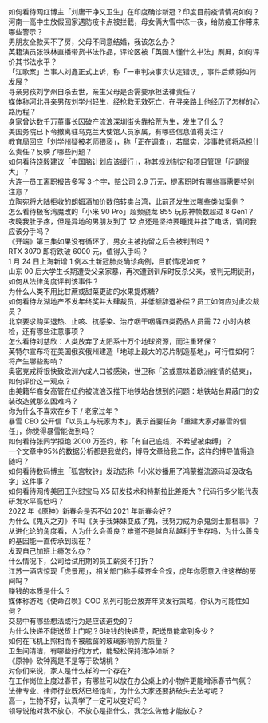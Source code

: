 如何看待网红博主「刘庸干净又卫生」在印度确诊新冠？印度目前疫情情况如何？  
河南一高中生放假回家遇防疫卡点被拦截，母女俩大雪中冻一夜，给防疫工作带来哪些警示？  
男朋友全款买不了房，父母不同意结婚，我该怎么办？  
英籍演员张铁林直播带货书法作品，评论区被「英国人懂什么书法」刷屏，如何评价其书法水平？  
「江歌案」当事人刘鑫正式上诉，称「一审判决事实认定错误」，事件后续将如何发展？  
寻亲男孩刘学州自杀去世，亲生父母是否需要承担法律责任？  
媒体称河北寻亲男孩刘学州轻生，经抢救无效死亡，在寻亲路上他经历了怎样的心路历程？  
身家曾达数千万董事长因破产流浪深圳街头靠拾荒为生，发生了什么？  
美国务院已下令撤离驻乌克兰大使馆人员家属，有哪些信息值得关注？  
教育局回应「刘学州疑被老师猥亵」，称「正在调查」，若属实，涉事教师将承担什么责任？反映了哪些问题？  
如何看待饶毅建议「中国脑计划应该缓行」，称其规划制定和项目管理「问题很大」？  
大连一员工离职报告多写 3 个字，赔公司 2.9 万元，提离职时有哪些事需要特别注意？  
立陶宛将大陆拒收的朗姆酒加价数倍转卖台湾，此前还发生过哪些类似案例？  
怎么看待极客湾魔改的「小米 90 Pro」超频骁龙 855 玩原神帧数超过 8 Gen1？  
夜晚我肚子疼，但是异地的男朋友到了 12 点还是坚持要睡觉并挂了电话，请问我应该分手吗？  
《开端》第三集如果没有循环了，男女主被拘留之后会被判刑吗？  
RTX 3070 即将跌破 6000 元，值得入手吗？  
1 月 24 日上海新增 1 例本土新冠肺炎确诊病例，目前情况如何？  
山东 00 后大学生长期遭受父亲家暴，再次遭到训斥时反杀父亲，被判无期徒刑，如何从法律角度评判该事件？  
为什么人类不用比甘蔗或甜菜更甜的水果提炼糖?  
如何看待龙湖地产不发年终奖并大肆裁员，并低额辞退补偿？员工如何应对此次裁员？  
北京要求购买退热、止咳、抗感染、治疗咽干咽痛四类药品人员需 72 小时内核检，还有哪些注意事项？  
怎么看待刘慈欣：人类放弃了太阳系十万个地球资源，而注重环保？  
英特尔宣布将在美国俄亥俄州建造「地球上最大的芯片制造基地」，可行性如何？将产生哪些影响？  
奥密克戎将很快致欧洲六成人口被感染，世卫称「这或意味着欧洲疫情的结束」，如何评价这一观点？  
由美籍华裔女高管在纽约被流浪汉推下地铁站台想到的问题：地铁站台屏蔽门的安装改造就那么困难吗？  
你为什么不喜欢在乡下 / 老家过年？  
暴雪 CEO 公开信「以员工与玩家为本」，表示首要任务「重建大家对暴雪的信任」，你觉得暴雪能做到吗？  
如何看待张同学拒绝 2000 万签约，称「有自己底线，不希望被束缚」？  
一个文章中95%的数据分析都是我做的，博导文章给我二作，这样的博导值得追随吗？  
如何看待数码博主「狐宫牧铃」发动态称「小米妙播用了鸿蒙推流源码却没改名字」这件事？  
如何看待网传美团王兴怼宝马 X5 研发技术和特斯拉比差距大？代码行多少能代表研发水平高低吗？  
2022 年《原神》新春会是否不如 2021 年新春会好？  
为什么《鬼灭之刃》不叫《关于我妹妹变成了鬼，我努力成为杀鬼剑士那档事》？  
从进化论的角度看，人为什么会善良？难道不是越自私越利于生存吗，为什么善良的基因能一直传承到现在？  
发现自己加班上瘾怎么办？  
什么情况下，公司给试用期的员工薪资不打折？  
江苏一酒店惊现「虎景房」，相关部门称手续齐全合规，虎年你愿意入住这样的房间吗？  
赚钱的本质是什么？  
媒体称游戏《使命召唤》COD 系列可能会放弃年货发行策略，你认为可能性如何？  
交易中有哪些想法或行为是应该避免的？  
为什么快递不能送货上门呢？6块钱的快递费，配送员能拿到多少？  
如何在飞机上照相而不被舷窗的玻璃影响照片质量？  
卫生间清洁，有哪些好的方式，能轻松保持洁净如新？  
《原神》砍钟离是不是等于砍胡桃？  
对你们来说，家人是什么样的一个存在?  
在工作岗位上度过春节，有哪些可以放在办公桌上的小物件更能增添春节气氛？  
法律专业、律师行业既然已经饱和，为什么大家还要挤破头去法考呢？  
高一，生物不好，认真学了一定可以变好吗？  
领导说他对我不放心，不放心是指什么，我怎么做他才能放心？  
